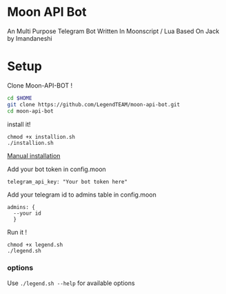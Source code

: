# Moon API Bot


An Multi Purpose Telegram Bot Written In Moonscript / Lua Based On Jack by Imandaneshi



# Setup

Clone Moon-API-BOT !

```bash
cd $HOME
git clone https://github.com/LegendTEAM/moon-api-bot.git
cd moon-api-bot
```
install it!

```
chmod +x installion.sh
./installion.sh
```
[Manual installation](https://github.com/SEEDTEAM/moon-api-bot/wiki/Manual-installation)

Add your bot token in config.moon

```MoonScript
telegram_api_key: "Your bot token here"
```

Add your telegram id to admins table in config.moon

```MoonScript
admins: {
  --your id
  }
```

Run it !
```
chmod +x legend.sh
./legend.sh
```

### options

Use `./legend.sh --help` for available options
